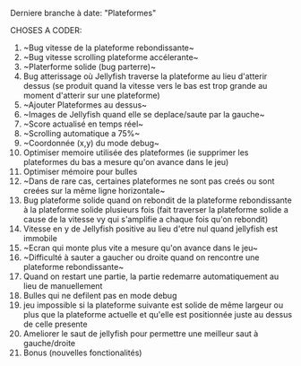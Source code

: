 Derniere branche à date: "Plateformes"

CHOSES A CODER:

1) ~Bug vitesse de la plateforme rebondissante~ 
2) ~Bug vitesse scrolling plateforme accélerante~ 
3) ~Platerforme solide (bug parterre)~ 
4) Bug atterissage où Jellyfish traverse la plateforme au lieu d'atterir dessus (se produit quand la vitesse vers le bas est trop grande au moment d'atterir sur une plateforme)
5) ~Ajouter Plateformes au dessus~ 
6) ~Images de Jellyfish quand elle se deplace/saute par la gauche~ 
7) ~Score actualisé en temps réel~ 
8) ~Scrolling automatique a 75%~
9) ~Coordonnée (x,y) du mode debug~ 
10) Optimiser memoire utilisée des plateformes (ie supprimer les plateformes du bas a mesure qu'on avance dans le jeu)
11) Optimiser mémoire pour bulles
12) ~Dans de rare cas, certaines plateformes ne sont pas creés ou sont creées sur la même ligne horizontale~
13) Bug plateforme solide quand on rebondit de la plateforme rebondissante à la plateforme solide plusieurs fois (fait traverser la plateforme solide a cause de la vitesse vy qui s'amplifie a chaque fois qu'on rebondit)
14) Vitesse en y de Jellyfish positive au lieu d'etre nul quand jellyfish est immobile
15) ~Ecran qui monte plus vite a mesure qu'on avance dans le jeu~
16) ~Difficulté à sauter a gaucher ou droite quand on rencontre une plateforme rebondissante~
17) Quand on restart une partie, la partie redemarre automatiquement au lieu de manuellement
18) Bulles qui ne defilent pas en mode debug
19) jeu impossible si la plateforme suivante est solide de même largeur ou plus que la plateforme actuelle et qu'elle est positionnée juste au dessus de celle presente
20) Ameliorer le saut de jellyfish pour permettre une meilleur saut à gauche/droite
21) Bonus (nouvelles fonctionalités)


